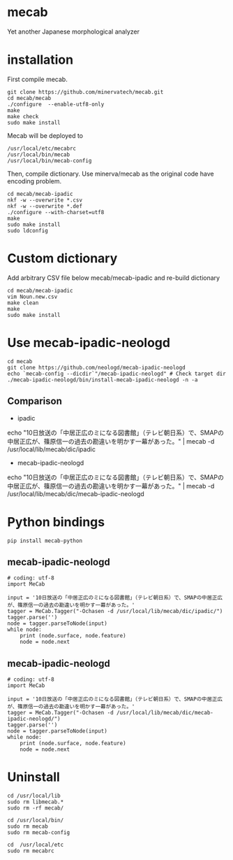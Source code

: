 # mecab
Yet another Japanese morphological analyzer

# installation
First compile mecab.
```
git clone https://github.com/minervatech/mecab.git
cd mecab/mecab
./configure  --enable-utf8-only
make
make check
sudo make install
```

Mecab will be deployed to
```
/usr/local/etc/mecabrc
/usr/local/bin/mecab
/usr/local/bin/mecab-config
```

Then, compile dictionary. Use minerva/mecab as the original code have encoding problem.
```
cd mecab/mecab-ipadic
nkf -w --overwrite *.csv
nkf -w --overwrite *.def
./configure --with-charset=utf8
make
sudo make install
sudo ldconfig
```

# Custom dictionary
Add arbitrary CSV file below mecab/mecab-ipadic and re-build dictionary
```
cd mecab/mecab-ipadic
vim Noun.new.csv
make clean
make
sudo make install
```

# Use mecab-ipadic-neologd
```
cd mecab
git clone https://github.com/neologd/mecab-ipadic-neologd
echo `mecab-config --dicdir`"/mecab-ipadic-neologd" # Check target dir
./mecab-ipadic-neologd/bin/install-mecab-ipadic-neologd -n -a
```

## Comparison
- ipadic

echo "10日放送の「中居正広のミになる図書館」（テレビ朝日系）で、SMAPの中居正広が、篠原信一の過去の勘違いを明かす一幕があった。" | mecab -d /usr/local/lib/mecab/dic/ipadic

- mecab-ipadic-neologd

echo "10日放送の「中居正広のミになる図書館」（テレビ朝日系）で、SMAPの中居正広が、篠原信一の過去の勘違いを明かす一幕があった。" | mecab -d /usr/local/lib/mecab/dic/mecab-ipadic-neologd

# Python bindings
```
pip install mecab-python
```

## mecab-ipadic-neologd
```
# coding: utf-8
import MeCab
 
input = '10日放送の「中居正広のミになる図書館」（テレビ朝日系）で、SMAPの中居正広が、篠原信一の過去の勘違いを明かす一幕があった。'
tagger = MeCab.Tagger("-Ochasen -d /usr/local/lib/mecab/dic/ipadic/")
tagger.parse('')
node = tagger.parseToNode(input)
while node:
    print (node.surface, node.feature)
    node = node.next
```

## mecab-ipadic-neologd
```
# coding: utf-8
import MeCab
 
input = '10日放送の「中居正広のミになる図書館」（テレビ朝日系）で、SMAPの中居正広が、篠原信一の過去の勘違いを明かす一幕があった。'
tagger = MeCab.Tagger("-Ochasen -d /usr/local/lib/mecab/dic/mecab-ipadic-neologd/")
tagger.parse('')
node = tagger.parseToNode(input)
while node:
    print (node.surface, node.feature)
    node = node.next
```

# Uninstall
```
cd /usr/local/lib
sudo rm libmecab.*
sudo rm -rf mecab/

cd /usr/local/bin/
sudo rm mecab
sudo rm mecab-config

cd  /usr/local/etc
sudo rm mecabrc
```
